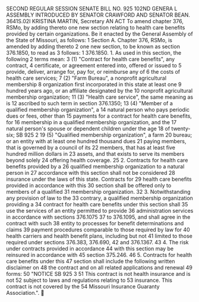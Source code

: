 SECOND REGULAR SESSION
SENATE BILL NO. 925
102ND GENERA L ASSEMBLY
INTRODUCED BY SENATOR CRAWFORD AND SENATOR BEAN.
3641S.02I KRISTINA MARTIN, Secretary
AN ACT
To amend chapter 376, RSMo, by adding thereto one new section relating to health care benefits
provided by certain organizations.
Be it enacted by the General Assembly of the State of Missouri, as follows:
1 Section A. Chapter 376, RSMo, is amended by adding thereto
2 one new section, to be known as section 376.1850, to read as
3 follows:
1 376.1850. 1. As used in this section, the following
2 terms mean:
3 (1) "Contract for health care benefits", any contract,
4 certificate, or agreement entered into, offered or issued to
5 provide, deliver, arrange for, pay for, or reimburse any of
6 the costs of health care services;
7 (2) "Farm Bureau", a nonprofit agricultural membership
8 organization first incorporated in this state at least one
9 hundred years ago, or an affiliate designated by the
10 nonprofit agricultural membership organization;
11 (3) "Health care service", the same meaning as is
12 ascribed to such term in section 376.1350;
13 (4) "Member of a qualified membership organization", a
14 natural person who pays periodic dues or fees, other than
15 payments for a contract for health care benefits, for
16 membership in a qualified membership organization, and the
17 natural person's spouse or dependent children under the age
18 of twenty-six;
SB 925 2
19 (5) "Qualified membership organization", a farm
20 bureau; or an entity with at least one hundred thousand dues
21 paying members, that is governed by a council of its
22 members, that has at least five hundred million dollars in
23 assets, and that exists to serve its members beyond solely
24 offering health coverage.
25 2. Contracts for health care benefits provided by a
26 qualified membership organization to a natural person in
27 accordance with this section shall not be considered
28 insurance under the laws of this state. Contracts for
29 health care benefits provided in accordance with this
30 section shall be offered only to members of a qualified
31 membership organization.
32 3. Notwithstanding any provision of law to the
33 contrary, a qualified membership organization providing a
34 contract for health care benefits under this section shall
35 use the services of an entity permitted to provide
36 administration services in accordance with sections 376.1075
37 to 376.1095, and shall agree in the contract with such
38 entity to processes for benefit determinations and claims
39 payment procedures comparable to those required by law for
40 health carriers and health benefit plans, including but not
41 limited to those required under sections 376.383, 376.690,
42 and 376.1367.
43 4. The risk under contracts provided in accordance
44 with this section may be reinsured in accordance with
45 section 375.246.
46 5. Contracts for health care benefits under this
47 section shall include the following written disclaimer on
48 the contract and on all related applications and renewal
49 forms:
50 "NOTICE
SB 925 3
51 This contract is not health insurance and is not
52 subject to laws and regulations relating to
53 insurance. This contract is not covered by the
54 Missouri Insurance Guaranty Association.".
